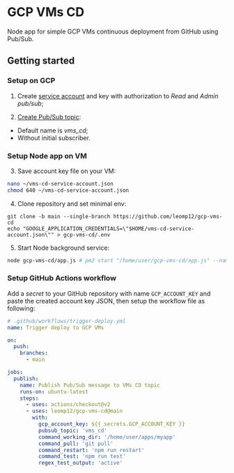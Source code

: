# GCP VMs CD

Node app for simple GCP VMs continuous deployment from GitHub using Pub/Sub.

## Getting started

### Setup on GCP

1. Create [service account](https://cloud.google.com/docs/authentication/getting-started#creating_a_service_account)
and key with authorization to _Read_ and _Admin pub/sub_;

2. [Create Pub/Sub topic](https://console.cloud.google.com/cloudpubsub/topic/list?modal=create_topic):
  - Default name is *vms_cd*;
  - Without initial subscriber.

### Setup Node app on VM

3. Save account key file on your VM:
```bash
nano ~/vms-cd-service-account.json
chmod 640 ~/vms-cd-service-account.json
```

4. Clone repository and set minimal env:
```
git clone -b main --single-branch https://github.com/leomp12/gcp-vms-cd
echo "GOOGLE_APPLICATION_CREDENTIALS=\"$HOME/vms-cd-service-account.json\"" > gcp-vms-cd/.env
```

5. Start Node background service:
```bash
node gcp-vms-cd/app.js # pm2 start "/home/user/gcp-vms-cd/app.js" --name "deploy" --max-memory-restart 200M --restart-delay=3000
```

### Setup GitHub Actions workflow

Add a _secret_ to your GitHub repository with name `GCP_ACCOUNT_KEY` and paste the
created account key JSON, then setup the workflow file as following:

```yml
# .github/workflows/trigger-deploy.yml
name: Trigger deploy to GCP VMs

on:
  push:
    branches:
      - main

jobs:
  publish:
    name: Publish Pub/Sub message to VMs CD topic
    runs-on: ubuntu-latest
    steps:
      - uses: actions/checkout@v2
      - uses: leomp12/gcp-vms-cd@main
        with:
          gcp_account_key: ${{ secrets.GCP_ACCOUNT_KEY }}
          pubsub_topic: 'vms_cd'
          command_working_dir: '/home/user/apps/myapp'
          command_pull: 'git pull'
          command_restart: 'npm run restart'
          command_test: 'npm run test'
          regex_test_output: 'active'
```
